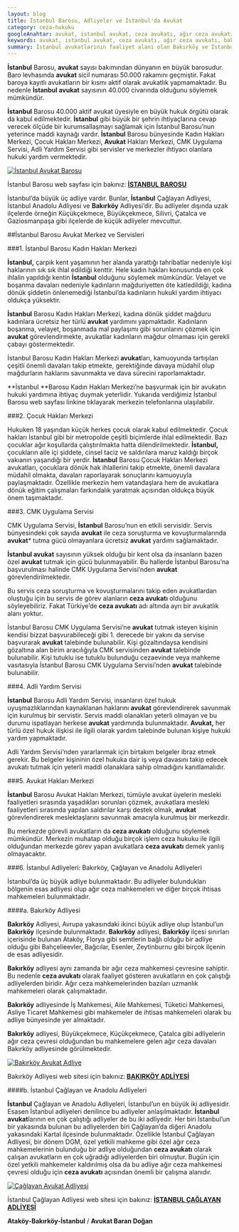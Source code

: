 ```yaml
---
layout: blog
title: İstanbul Barosu, Adliyeler ve İstanbul'da Avukat
category: ceza-hukuku
googleAnahtar: avukat, istanbul avukat, ceza avukatı, ağır ceza avukatı, bakırköy avukat, ataköy avukat, istanbul adliyesi, bakırköy adliyesi, istanbul barosu
keywords: avukat, istanbul avukat, ceza avukatı, ağır ceza avukatı, bakırköy avukat, ataköy avukat, istanbul adliyesi, bakırköy adliyesi, istanbul barosu
summary: İstanbul avukatlarının faaliyet alanı olan Bakırköy ve İstanbul Adliyeleri tanıtılmış, Bakırköy ve İstanbul adliyelerinin özelliklerine yer verilmiş, İstanbul Barosu ve İstanbul'da avukatın önemi, Avukat Hakları Merkezi gibi merkezler anlatılmıştır.
---
```





**İstanbul** Barosu, **avukat** sayısı bakımından dünyanın en büyük barosudur. Baro levhasında **avukat** sicil numarası 50.000 rakamını geçmiştir. Fakat baroya kayıtlı avukatların bir kısmı aktif olarak avukatlık yapmamaktadır. Bu nedenle **İstanbul avukat** sayısının 40.000 civarında olduğunu söylemek mümkündür.

**İstanbul** Barosu 40.000 aktif avukat üyesiyle en büyük hukuk örgütü olarak da kabul edilmektedir. **İstanbul** gibi büyük bir şehrin ihtiyaçlarına cevap verecek ölçüde bir kurumsallaşmayı sağlamak için İstanbul Barosu’nun yeterince maddi kaynağı vardır. **İstanbul** Barosu bünyesinde Kadın Hakları Merkezi, Çocuk Hakları Merkezi, **Avukat** Hakları Merkezi, CMK Uygulama Servisi, Adli Yardım Servisi gibi servisler ve merkezler ihtiyacı olanlara hukuki yardım vermektedir.

[![İstanbul Avukat Barosu](http://i.hizliresim.com/d21pDp.jpg)](https://hizliresim.com/d21pDp "İstanbul Barosu")

İstanbul Barosu web sayfası için bakınız: [**İSTANBUL BAROSU**]( http://www.istanbulbarosu.org.tr/)

İstanbul’da büyük üç adliye vardır. Bunlar, **İstanbul** Çağlayan Adliyesi, İstanbul Anadolu Adliyesi ve **Bakırköy** Adliyesi’dir. Bu adliyeler dışında uzak ilçelerde örneğin Küçükçekmece, Büyükçekmece, Silivri, Çatalca ve Gaziosmanpaşa gibi ilçelerde de küçük adliyeler mevcuttur. 

##İstanbul Barosu Avukat Merkez ve Servisleri

###1. İstanbul Barosu Kadın Hakları Merkezi

**İstanbul,** çarpık kent yaşamının her alanda yarattığı tahribatlar nedeniyle kişi haklarının sık sık ihlal edildiği kenttir. Hele kadın hakları konusunda en çok ihlalin yapıldığı kentin **İstanbul** olduğunu söylemek mümkündür. Velayet ve boşanma davaları nedeniyle kadınların mağduriyetten öte katledildiği, kadına dönük şiddetin önlenemediği İstanbul’da kadınların hukuki yardım ihtiyacı oldukça yüksektir.

**İstanbul** Barosu Kadın Hakları Merkezi, kadına dönük şiddet mağduru kadınlara ücretsiz her türlü **avukat** yardımını yapmaktadır. Kadınların boşanma, velayet, boşanmada mal paylaşımı gibi sorunlarını çözmek için **avukat** görevlendirmekte, avukatlar kadınların mağdur olmaması için gerekli çabayı göstermektedir.

İstanbul Barosu Kadın Hakları Merkezi **avukat**ları, kamuoyunda tartışılan çeşitli önemli davaları takip etmekte, gerektiğinde davaya müdahil olup mağdurların haklarını savunmakta ve dava sürecini raporlamaktadır.

**İstanbul **Barosu Kadın Hakları Merkezi’ne başvurmak için bir avukatın hukuki yardımına ihtiyaç duymak yeterlidir. Yukarıda verdiğimiz İstanbul Barosu web sayfası linkine tıklayarak merkezin telefonlarına ulaşılabilir.

###2. Çocuk Hakları Merkezi

Hukuken 18 yaşından küçük herkes çocuk olarak kabul edilmektedir. Çocuk hakları İstanbul gibi bir metropolde çeşitli biçimlerde ihlal edilmektedir. Bazı çocuklar ağır koşullarda çalıştırılmakta hatta dilendirilmektedir. **İstanbul,** çocukların aile içi şiddete, cinsel taciz ve saldırılara maruz kaldığı birçok vakıanın yaşandığı bir yerdir. **İstanbul** Barosu Çocuk Hakları Merkezi avukatları, çocuklara dönük hak ihlallerini takip etmekte, önemli davalara müdahil olmakta, davaları raporlayarak sonuçlarını kamuoyuyla paylaşmaktadır. Özellikle merkezin hem vatandaşlara hem de avukatlara dönük eğitim çalışmaları farkındalık yaratmak açısından oldukça büyük önem taşımaktadır.

###3. CMK Uygulama Servisi

CMK Uygulama Servisi, **İstanbul** Barosu’nun en etkili servisidir. Servis bünyesindeki çok sayıda **avukat** ile ceza soruşturma ve kovuşturmalarında **avukat*** tutma gücü olmayanlara ücretsiz **avukat** yardımı sağlamaktadır.

**İstanbul avukat** sayısının yüksek olduğu bir kent olsa da insanların bazen özel **avukat** tutmak için gücü bulunmayabilir. Bu hallerde İstanbul Barosu’na başvurulması halinde CMK Uygulama Servisi’nden **avukat** görevlendirilmektedir.

Bu servis ceza soruşturma ve kovuşturmalarını takip eden avukatlardan oluştuğu için bu servis de görev alanların **ceza avukatı** olduğunu söyleyebiliriz. Fakat Türkiye’de **ceza avukatı** adı altında ayrı bir avukatlık alanı yoktur.

İstanbul Barosu CMK Uygulama Servisi’ne **avukat** tutmak isteyen kişinin kendisi bizzat başvurabileceği gibi 1. derecede bir yakını da servise başvurarak **avukat** talebinde bulunabilir. Kişi gözaltındaysa kendisini gözaltına alan birim aracılığıyla CMK servisinden    **avukat** talebinde bulunabilir. Kişi tutuklu ise tutuklu bulunduğu cezaevinde veya mahkeme vasıtasıyla İstanbul Barosu CMK Uygulama Servisi’nden **avukat** talebinde bulunabilir.

###4. Adli Yardım Servisi

**İstanbul** Barosu Adli Yardım Servisi, insanların özel hukuk uyuşmazlıklarından kaynaklanan haklarını **avukat** görevlendirerek savunmak için kurulmuş bir servistir. Servis maddi olanakları yeterli olmayan ve bu durumu ispatlayan herkese **avukat** yardımında bulunmaktadır. **Avukat,** her türlü özel hukuk ilişkisi ile ilgili olarak yardım talebinde bulunan kişiye hukuki yardım yapmaktadır.

Adli Yardım Servisi’nden yararlanmak için birtakım belgeler ibraz etmek gerekir. Bu belgeler kişininin özel hukuka dair iş veya davasını takip edecek avukatı tutmak için yeterli maddi olanaklara sahip olmadığını kanıtlamalıdır.

###5. Avukat Hakları Merkezi

**İstanbul** Barosu Avukat Hakları Merkezi, tümüyle avukat üyelerin mesleki faaliyetleri sırasında yaşadıkları sorunları çözmek, avukatlara mesleki faaliyetleri sırasında yapılan saldırılar karşı destek olmak, **avukat** görevlendirerek meslektaşlarını savunmak amacıyla kurulmuş bir merkezdir.

Bu merkezde görevli avukatların da **ceza avukatı** olduğunu söylemek mümkündür. Merkezin muhatap olduğu birçok işlem ceza hukuku ile ilgili olduğundan merkezde görev yapan avukatlara **ceza avukatı** demek yanlış olmayacaktır.

###6. İstanbul Adliyeleri: Bakırköy, Çağlayan ve Anadolu Adliyeleri

İstanbul’da üç büyük adliye bulunmaktadır. Bu adliyeler bulundukları bölgenin esas adliyesi olup ağır ceza mahkemeleri ve diğer birçok ihtisas mahkemeleri bulunmaktadır.

####a. Bakırköy Adliyesi

**Bakırköy** Adliyesi, Avrupa yakasındaki ikinci büyük adliye olup İstanbul’un **Bakırköy** ilçesinde bulunmaktadır. **Bakırköy** adliyesi, **Bakırköy** ilçesi sınırları içerisinde bulunan Ataköy, Florya gibi semtlerin bağlı olduğu bir adliye olduğu gibi Bahçelieevler, Bağcılar, Esenler, Zeytinburnu gibi birçok ilçenin de esas adliyesidir. 

**Bakırköy** adliyesi aynı zamanda bir ağır ceza mahkemesi çevresine sahiptir. Bu nedenle **ceza avukatı** olarak faaliyet gösteren avukatların en çok çalıştığı adliyelerden biridir. Ağır ceza mahkemelerinden bazıları uzmanlık mahkemeleri olarak çalışmaktadır.

**Bakırköy** adliyesinde İş Mahkemesi, Aile Mahkemesi, Tüketici Mahkemesi, Asliye Ticaret Mahkemesi gibi mahkemeler de ihtisas mahkemeleri olarak bu adliye bünyesinde yer almaktadır.

**Bakırköy** adliyesi, Büyükçekmece, Küçükçekmece, Çatalca gibi adliyelerin ağır ceza çevresi olduğundan bu mahkemelere gelen ağır ceza davaları Bakırköy adliyesinde görülmektedir. 

[![Bakırköy Avukat Adliye](http://i.hizliresim.com/d21pJn.jpg)](https://hizliresim.com/d21pJn "Bakırköy Adliyesi")

Bakırköy Adliyesi web sitesi için bakınız: [**BAKIRKÖY ADLİYESİ**](http://www.bakirkoy.adalet.gov.tr/)

####b. İstanbul Çağlayan ve Anadolu Adliyeleri

**İstanbul** Çağlayan ve Anadolu Adliyeleri, İstanbul’un en büyük iki adliyesidir. Esasen İstanbul adliyeleri denilince bu adliyeler anlaşılmaktadır. **İstanbul avukat**larının en çok çalıştığı adliyeler de bu iki adliyedir. Her biri İstanbul’un bir yakasında bulunan bu adliyelerden biri Çağlayan’da diğeri Anadolu yakasındaki Kartal ilçesinde bulunmaktadır. 
Özellikle İstanbul Çağlayan Adliyesi, bir dönem DGM, özel yetkili mahkeme gibi özel ağır ceza mahkemelerinin bulunduğu bir adliye olduğundan **ceza avukatı** olarak çalışan avukatların en çok uğradığı adliyelerden biri olmuştur. Bugün için özel yetkili mahkemeler kaldırılmış olsa da bu adliye ağır ceza mahkemesi çevresi olduğu için **ceza avukatı** açısından önemli bir çalışma alanıdır.

[![Çağlayan Avukat Adliyesi](http://i.hizliresim.com/ngXpdB.jpg)](https://hizliresim.com/ngXpdB "Çağlayan Adliyesi")

İstanbul Çağlayan Adliyesi web sitesi için bakınız: [**İSTANBUL ÇAĞLAYAN ADLİYESİ**](http://www.istanbul.adalet.gov.tr/)

**Ataköy-Bakırköy-İstanbul** / **Avukat Baran Doğan**
